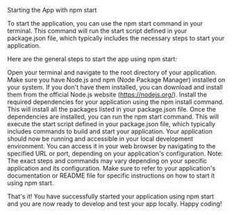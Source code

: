 Starting the App with npm start

To start the application, you can use the npm start command in your terminal. This command will run the start script defined in your package.json file, which typically includes the necessary steps to start your application.

Here are the general steps to start the app using npm start:

Open your terminal and navigate to the root directory of your application.
Make sure you have Node.js and npm (Node Package Manager) installed on your system. If you don't have them installed, you can download and install them from the official Node.js website (https://nodejs.org/).
Install the required dependencies for your application using the npm install command. This will install all the packages listed in your package.json file.
Once the dependencies are installed, you can run the npm start command. This will execute the start script defined in your package.json file, which typically includes commands to build and start your application.
Your application should now be running and accessible in your local development environment. You can access it in your web browser by navigating to the specified URL or port, depending on your application's configuration.
Note: The exact steps and commands may vary depending on your specific application and its configuration. Make sure to refer to your application's documentation or README file for specific instructions on how to start it using npm start.

That's it! You have successfully started your application using npm start and you are now ready to develop and test your app locally. Happy coding!

